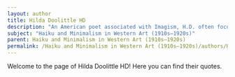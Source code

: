 ```yaml
---
layout: author
title: Hilda Doolittle HD
description: "An American poet associated with Imagism, H.D. often focused on nature and the beauty of form in her poetry, utilizing concise language reminiscent of haiku."
subject: "Haiku and Minimalism in Western Art (1910s–1920s)"
parent: Haiku and Minimalism in Western Art (1910s–1920s)
permalink: /Haiku and Minimalism in Western Art (1910s–1920s)/authors/Hilda-Doolittle-HD/
---
```


Welcome to the page of Hilda Doolittle HD! Here you can find their quotes.
